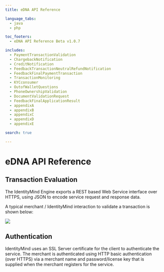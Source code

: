 ```yaml
---
title: eDNA API Reference

language_tabs:
  - java
  - php

toc_footers:
  - eDNA API Reference Beta v1.0.7

includes:	
  - PaymentTransactionValidation
  - ChargebackNotification
  - CreditNotification
  - FeedbackTransactionNeutralRefundNotification
  - FeedbackFinalPaymentTransaction
  - TransactionMonitoring
  - KYCconsumer
  - OutofWalletQuestions
  - PhoneOwnershipValidation
  - DocumentValidationRequest
  - FeedbackFinalApplicationResult
  - appendixA
  - appendixB
  - appendixC
  - appendixD
  - appendixE

search: true

---
```


# eDNA API Reference

## Transaction Evaluation

The IdentityMind Engine exports a REST based Web Service interface over HTTPS, using JSON to encode service request and response data.

A typical merchant / IdentityMind interaction to validate a transaction is shown below:

![](http://i.imgur.com/4o540Tw.png)

## Authentication

IdentityMind uses an SSL Server certificate for the client to authenticate the service.  The merchant is authenticated using HTTP basic authentication (over HTTPS) via a merchant name and password/license key that is supplied when the merchant registers for the service. 

<link rel="icon" href="http://www.identitymindglobal.com/wp-content/uploads/2013/05/Favicon.png" type="image/png">